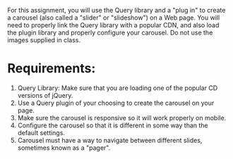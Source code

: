 For this assignment, you will use the Query library and a "plug in" to create a carousel
(also called a "slider" or "slideshow") on a Web page. You will need to properly link the
Query library with a popular CDN, and also load the plugin library and properly
configure your carousel. Do not use the images supplied in class.

# Requirements:
1. Query Library: Make sure that you are loading one of the popular CD versions of jQuery.
2. Use a Query plugin of your choosing to create the carousel on your page.
3. Make sure the carousel is responsive so it will work properly on mobile.
4. Configure the carousel so that it is different in some way than the default settings.
5. Carousel must have a way to navigate between different slides, sometimes known
as a "pager".
